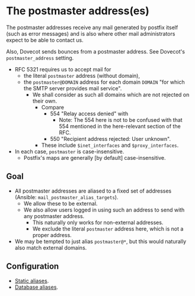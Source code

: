 # The postmaster address(es)

The postmaster addresses receive any mail generated by postfix itself (such as
error messages) and is also where other mail administrators expect to be able
to contact us.

Also, Dovecot sends bounces from a postmaster address.  See Dovecot's
`postmaster_address` setting.

* RFC 5321 requires us to accept mail for
    * the literal `postmaster` address (without domain),
    * the `postmaster@DOMAIN` address for each domain `DOMAIN` "for which the
      SMTP server provides mail service".
        * We shall consider as such all domains which are not rejected on their
          own.
            * Compare
                * 554 "Relay access denied" with
                    * Note: The 554 here is not to be confused with that 554
                      mentioned in the here-relevant section of the RFC.
                * 550 "Recipient address rejected: User unknown".
            * These include `$inet_interfaces` and `$proxy_interfaces`.
* In each case, `postmaster` is case-insensitive.
    * Postfix's maps are generally [by default] case-insensitive.


## Goal

* All postmaster addresses are aliased to a fixed set of addresses
  (Ansible: `mail_postmaster_alias_targets`).
    * We allow these to be external.
    * We also allow users logged in using such an address to send with any
      postmaster address.
        * This naturally only works for non-external addresses.
        * We exclude the literal `postmaster` address here, which is not a
          proper address.
* We may be tempted to just alias `postmaster@*`, but this would naturally
  also match external domains.


## Configuration

* [Static aliases](/doc/mail/postfix/aliases/static.md).
* [Database aliases](/doc/mail/postfix/aliases/database.md).
